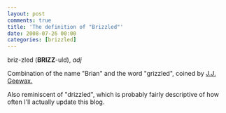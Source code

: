 ```yaml
---
layout: post
comments: true
title: 'The definition of "Brizzled"'
date: 2008-07-26 00:00
categories: [brizzled]
---
```


briz-zled (**BRIZZ**-uld), *adj*

Combination of the name "Brian" and the word "grizzled", coined by
[J.J. Geewax.][]

Also reminiscent of "drizzled", which is probably fairly descriptive of how
often I'll actually update this blog.

[J.J. Geewax.]: http://www.geewax.org/
